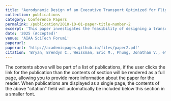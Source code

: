 ```yaml
---
title: "Aerodynamic Design of an Executive Transport Optimized for Flight Just Beyond Mach One."
collection: publications
category: Conference Papers
permalink: /publication/2010-10-01-paper-title-number-2
excerpt: 'This paper investigates the feasibility of designing a transoceanic supersonic business jet to succeed the Concorde, addressing key challenges such as range, safety, fuel efficiency, and route accessibility. Adopting a multidisciplinary approach, we propose a next-generation luxury aircraft incorporating advanced technology, including a non-afterburning turbofan engine with a simple normal shock inlet. We have developed an 8-passenger design that can fly across the North-Atlantic at supersonic speeds. During the design process, it was found that incorporating a wing with an average sweep of 50° to 55° delays the onset of drag rise just past Mach 1. This allows for more efficient transonic and supersonic cruising, as hypothesized by Antony Jameson. Additionally, our design adheres rigorously to 14 CFR § 25 regulations, ensuring compliance with safety standards and operational requirements. Our innovative approach represents a significant step forward in the development of economically viable supersonic transport aircraft.'
date: '2025 (Accepted)'
venue: 'AIAA SciTech Forum1'
paperurl:
paperurl: 'http://academicpages.github.io/files/paper2.pdf'
citation: 'Bryan, Brendyn C., Weissman, Eric M., Phung, Jonathan V., et al. “Aerodynamic Design of an Executive Transport Optimized for Flight Just Beyond Mach One.” AIAA SciTech Forum, 2025.'
---
```


The contents above will be part of a list of publications, if the user clicks the link for the publication than the contents of section will be rendered as a full page, allowing you to provide more information about the paper for the reader. When publications are displayed as a single page, the contents of the above "citation" field will automatically be included below this section in a smaller font.
